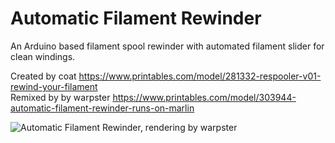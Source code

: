 # Automatic Filament Rewinder 
An Arduino based filament spool rewinder with automated filament slider for clean windings.  

Created by coat https://www.printables.com/model/281332-respooler-v01-rewind-your-filament  
Remixed by by warpster https://www.printables.com/model/303944-automatic-filament-rewinder-runs-on-marlin

![Automatic Filament Rewinder, rendering by warpster](https://media.printables.com/media/prints/303944/images/2948892_8fc0fac6-3e9b-40d5-8b64-75251201201f/thumbs/inside/1920x1440/png/rewinder_final.webp)
